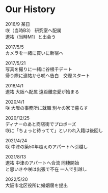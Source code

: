 # Our History

2016/9 某日  
咲（当時B3） 研究室へ配属  
遼祐（当時M1）と出会う

2017/5/5  
カメラを一緒に買いに新宿へ

2017/5/21  
写真を撮りに一緒に谷根千デート  
帰り際に遼祐から咲へ告白　交際スタート

2018/4/1  
遼祐 大阪へ配属 遠距離恋愛が始まる

2020/4/1  
咲 大阪の事務所に就職 別々の家で暮らす

2020/12/25  
ディナーのあと商店街でプロポーズ  
咲に「ちょっと待ってて」といわれ入籍は後回し

2021/4/24  
咲 中津の築50年超えのアパートへ引越し

2021/8/13  
遼祐 中津のアパートへ合流 同棲開始  
と思いきや咲は出張で不在 一人で引越し

2022/5/20  
大阪市北区役所に婚姻届を提出
